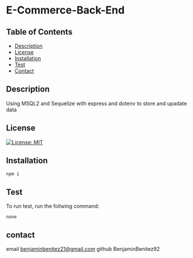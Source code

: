 # E-Commerce-Back-End

 ## Table of Contents 
* [Description](#description)
* [License](#license)
* [Installation](#installation)
* [Test](#test)
* [Contact](#contact)

## Description
Using MSQL2 and Sequelize with express and dotenv to store and upadate data

## License 
[![License: MIT](https://img.shields.io/badge/License-MIT-yellow.svg)](https://opensource.org/licenses/MIT)


## Installation 
```
npm i
```
## Test 
To run test, run the follwing command:
```
none
```
## contact
email benjaminbenitez21@gmail.com
github BenjaminBenitez92

